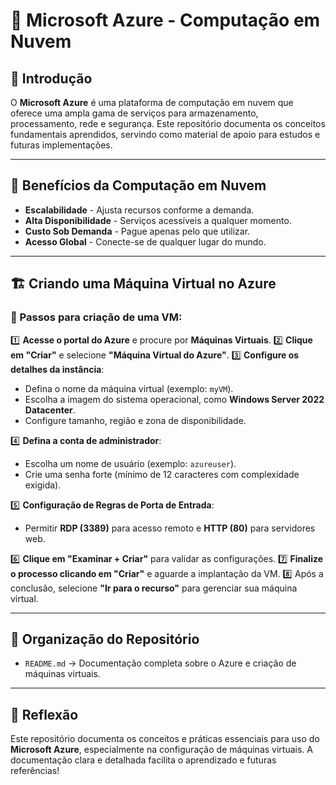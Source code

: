 # 🚀 Microsoft Azure - Computação em Nuvem

## 📌 Introdução
O **Microsoft Azure** é uma plataforma de computação em nuvem que oferece uma ampla gama de serviços para armazenamento, processamento, rede e segurança. Este repositório documenta os conceitos fundamentais aprendidos, servindo como material de apoio para estudos e futuras implementações.

---

## 🎯 Benefícios da Computação em Nuvem
- **Escalabilidade** - Ajusta recursos conforme a demanda.
- **Alta Disponibilidade** - Serviços acessíveis a qualquer momento.
- **Custo Sob Demanda** - Pague apenas pelo que utilizar.
- **Acesso Global** - Conecte-se de qualquer lugar do mundo.

---

## 🏗️ Criando uma Máquina Virtual no Azure
### 📌 Passos para criação de uma VM:
1️⃣ **Acesse o portal do Azure** e procure por **Máquinas Virtuais**.
2️⃣ **Clique em "Criar"** e selecione **"Máquina Virtual do Azure"**.
3️⃣ **Configure os detalhes da instância**:
   - Defina o nome da máquina virtual (exemplo: `myVM`).
   - Escolha a imagem do sistema operacional, como **Windows Server 2022 Datacenter**.
   - Configure tamanho, região e zona de disponibilidade.

4️⃣ **Defina a conta de administrador**:
   - Escolha um nome de usuário (exemplo: `azureuser`).
   - Crie uma senha forte (mínimo de 12 caracteres com complexidade exigida).

5️⃣ **Configuração de Regras de Porta de Entrada**:
   - Permitir **RDP (3389)** para acesso remoto e **HTTP (80)** para servidores web.

6️⃣ **Clique em "Examinar + Criar"** para validar as configurações.
7️⃣ **Finalize o processo clicando em "Criar"** e aguarde a implantação da VM.
8️⃣ Após a conclusão, selecione **"Ir para o recurso"** para gerenciar sua máquina virtual.

---

## 📂 Organização do Repositório
- `README.md` → Documentação completa sobre o Azure e criação de máquinas virtuais.

---

## 📢 Reflexão
Este repositório documenta os conceitos e práticas essenciais para uso do **Microsoft Azure**, especialmente na configuração de máquinas virtuais. A documentação clara e detalhada facilita o aprendizado e futuras referências!



